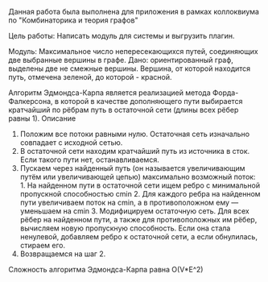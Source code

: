 Данная работа была выполнена для приложения в рамках коллоквиума по "Комбинаторика и теория графов"

Цель работы:
Написать модуль для системы и выгрузить плагин.

Модуль: Максимальное число непересекающихся путей, соединяющих две выбранные вершины в графе.
Дано: ориентированный граф, выделены две не смежные вершины. Вершина, от которой находится путь, отмечена зеленой, до которой - красной.

Алгоритм Эдмондса-Карпа является реализацией метода Форда-Фалкерсона, в которой в качестве дополняющего пути выбирается кратчайший по рёбрам путь в остаточной сети (длины всех рёбер равны 1).
Описание
1. Положим все потоки равными нулю. Остаточная сеть изначально совпадает с исходной сетью.
2. В остаточной сети находим кратчайший путь из источника в сток. Если такого пути нет, останавливаемся.
3. Пускаем через найденный путь (он называется увеличивающим путём или увеличивающей цепью) максимально возможный поток:
        1. На найденном пути в остаточной сети ищем ребро с минимальной пропускной способностью cmin
        2. Для каждого ребра на найденном пути увеличиваем поток на cmin, а в противоположном ему — уменьшаем на cmin
        3. Модифицируем остаточную сеть. Для всех рёбер на найденном пути, а также для противоположных им рёбер, вычисляем новую пропускную способность. Если она стала ненулевой, добавляем ребро к остаточной сети, а если обнулилась, стираем его.
4. Возвращаемся на шаг 2.

Сложность алгоритма Эдмондса-Карпа равна O(V*E^2)

